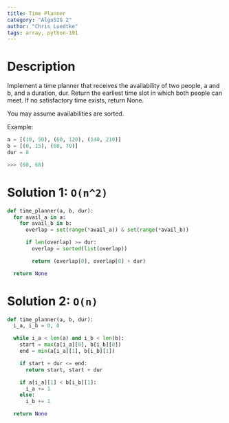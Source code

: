 ```yaml
---
title: Time Planner
category: "AlgoSIG 2"
author: "Chris Luedtke"
tags: array, python-101
---
```


# Description

Implement a time planner that receives the availability of two people, a and b, and a duration, dur. Return the earliest time slot in which both people can meet. If no satisfactory time exists, return None.

You may assume availabilities are sorted.

Example:
```python
a = [(10, 50), (60, 120), (140, 210)]
b = [(0, 15), (60, 70)]
dur = 8

>>> (60, 68)
```

# Solution 1: `O(n^2)`

```python
def time_planner(a, b, dur):
  for avail_a in a:
    for avail_b in b:
      overlap = set(range(*avail_a)) & set(range(*avail_b))

      if len(overlap) >= dur:
        overlap = sorted(list(overlap))

        return (overlap[0], overlap[0] + dur)

  return None
```

# Solution 2: `O(n)`

```python
def time_planner(a, b, dur):
  i_a, i_b = 0, 0

  while i_a < len(a) and i_b < len(b):
    start = max(a[i_a][0], b[i_b][0])
    end = min(a[i_a][1], b[i_b][1])

    if start + dur <= end:
      return start, start + dur

    if a[i_a][1] < b[i_b][1]:
      i_a += 1
    else:
      i_b += 1

  return None
```
